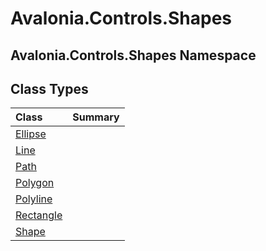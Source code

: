 # Avalonia.Controls.Shapes

## Avalonia.Controls.Shapes Namespace

## Class Types <a id="ClassTypes"></a>

| Class | Summary |
| :--- | :--- |
| [Ellipse](http://reference.avaloniaui.net/api/Avalonia.Controls.Shapes/Ellipse) |  |
| [Line](http://reference.avaloniaui.net/api/Avalonia.Controls.Shapes/Line) |  |
| [Path](http://reference.avaloniaui.net/api/Avalonia.Controls.Shapes/Path) |  |
| [Polygon](http://reference.avaloniaui.net/api/Avalonia.Controls.Shapes/Polygon) |  |
| [Polyline](http://reference.avaloniaui.net/api/Avalonia.Controls.Shapes/Polyline) |  |
| [Rectangle](http://reference.avaloniaui.net/api/Avalonia.Controls.Shapes/Rectangle) |  |
| [Shape](http://reference.avaloniaui.net/api/Avalonia.Controls.Shapes/Shape) |  |


